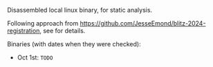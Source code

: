 Disassembled local linux binary, for static analysis.

Following approach from https://github.com/JesseEmond/blitz-2024-registration,
see for details.

Binaries (with dates when they were checked):
- Oct 1st: `TODO`
